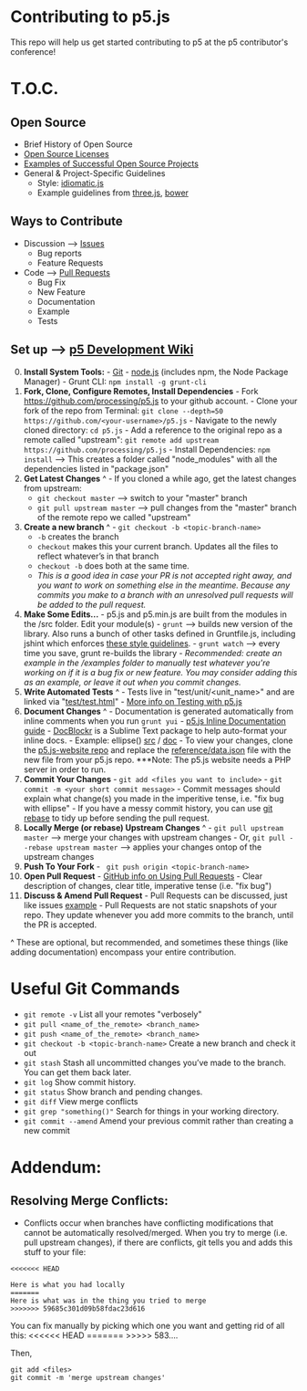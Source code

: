 # Contributing to p5.js
This repo will help us get started contributing to p5 at the p5 contributor's conference!

# T.O.C.
## Open Source
  - Brief History of Open Source
  - [Open Source Licenses](http://choosealicense.com/licenses/)
  - [Examples of Successful Open Source Projects](http://en.wikipedia.org/wiki/List_of_free_and_open-source_software_packages)
  - General & Project-Specific Guidelines
    - Style: [idiomatic.js](https://github.com/rwaldron/idiomatic.js/)
    - Example guidelines from [three.js](https://github.com/mrdoob/three.js/blob/master/CONTRIBUTING.md), [bower](https://github.com/bower/bower/blob/master/CONTRIBUTING.md)


## Ways to Contribute
  - Discussion --> [Issues](https://github.com/processing/p5.js/issues)
    - Bug reports
    - Feature Requests
  - Code --> [Pull Requests](https://github.com/processing/p5.js/pulls)
    - Bug Fix
    - New Feature
    - Documentation
    - Example
    - Tests

## Set up --> [p5 Development Wiki](https://github.com/processing/p5.js/wiki/Development)

  0. **Install System Tools:**
    - [Git](https://git-scm.com/book/en/v2/Getting-Started-Installing-Git)
    - [node.js](nodejs.org) (includes npm, the Node Package Manager)
    - Grunt CLI: ``npm install -g grunt-cli``
  1. **Fork, Clone, Configure Remotes, Install Dependencies**
    - Fork https://github.com/processing/p5.js to your github account.
    - Clone your fork of the repo from Terminal: ``git clone --depth=50 https://github.com/<your-username>/p5.js``
    - Navigate to the newly cloned directory: ``cd p5.js``
    - Add a reference to the original repo as a remote called "upstream":
        ``git remote add upstream https://github.com/processing/p5.js``
    - Install Dependencies: ``npm install``  --> This creates a folder called "node_modules" with all the dependencies listed in "package.json"
  2. **Get Latest Changes** ^
    - If you cloned a while ago, get the latest changes from upstream:
      - ``git checkout master`` --> switch to your "master" branch
      - ``git pull upstream master`` --> pull changes from the "master" branch of the remote repo we called "upstream"
  3. **Create a new branch** ^
    - ``git checkout -b <topic-branch-name>``
      -  ``-b`` creates the branch
      - ``checkout`` makes this your current branch. Updates all the files to reflect whatever’s in that branch
      - ``checkout -b`` does both at the same time.
      - *This is a good idea in case your PR is not accepted right away, and you want to work on something else in the meantime. Because any commits you make to a branch with an unresolved pull requests will be added to the pull request.*
  4. **Make Some Edits...**
    - p5.js and p5.min.js are built from the modules in the /src folder. Edit your module(s)
    - ``grunt`` --> builds new version of the library. Also runs a bunch of other tasks defined in Gruntfile.js, including jshint which enforces [these style guidelines](https://github.com/processing/p5.js/blob/master/src/.jshintrc).
    - ``grunt watch`` --> every time you save, grunt re-builds the library
    - *Recommended: create an example in the /examples folder to manually test whatever you're working on if it is a bug fix or new feature. You may consider adding this as an example, or leave it out when you commit changes.*
  5. **Write Automated Tests** ^
    - Tests live in "test/unit/<unit_name>" and are linked via "[test/test.html](https://github.com/processing/p5.js/blob/master/test/test.html)" 
    - [More info on Testing with p5.js](https://github.com/processing/p5.js/wiki/Development#testing)
  6. **Document Changes** ^
    - Documentation is generated automatically from inline comments when you run ``grunt yui``
    - [p5.js Inline Documentation guide](https://github.com/processing/p5.js/wiki/Inline-documentation)
    - [DocBlockr](https://github.com/spadgos/sublime-jsdocs) is a Sublime Text package to help auto-format your inline docs.
    - Example: ellipse() [src](https://github.com/processing/p5.js/blob/master/src/shape/2d_primitives.js#L112) / [doc](http://p5js.org/reference/#/p5/ellipse)
    - To view your changes, clone the [p5.js-website repo](https://github.com/processing/p5.js-website) and replace the [reference/data.json](https://github.com/processing/p5.js-website/blob/master/reference/data.json) file with the new file from your p5.js repo. ***Note: The p5.js website needs a PHP server in order to run.
  7. **Commit Your Changes**
    - ``git add <files you want to include>``
    - ``git commit -m <your short commit message>``
    - Commit messages should explain what change(s) you made in the imperitive tense, i.e. "fix bug with ellipse"
    - If you have a messy commit history, you can use [git rebase](https://help.github.com/articles/about-git-rebase/) to tidy up before sending the pull request.
  8. **Locally Merge (or rebase) Upstream Changes** ^
    -  ``git pull upstream master`` --> merge your changes with upstream changes
    -  Or, ``git pull --rebase upstream master`` --> applies your changes ontop of the upstream changes
  9. **Push To Your Fork**
    - `` git push origin <topic-branch-name>``
  10. **Open Pull Request**
    - [GitHub info on Using Pull Requests](https://help.github.com/articles/using-pull-requests/)
    - Clear description of changes, clear title, imperative tense (i.e. "fix bug")
  11. **Discuss & Amend Pull Request**
    - Pull Requests can be discussed, just like issues [example](https://github.com/processing/p5.js/pull/454)
    - Pull Requests are not static snapshots of your repo. They update whenever you add more commits to the branch, until the PR is accepted.

^ These are optional, but recommended, and sometimes these things (like adding documentation) encompass your entire contribution.

# Useful Git Commands
- ``git remote -v`` List all your remotes "verbosely"
- ``git pull <name_of_the_remote> <branch_name>``
- ``git push <name_of_the_remote> <branch_name>``
- ``git checkout -b <topic-branch-name>`` Create a new branch and check it out
- ``git stash``   Stash all uncommitted changes you’ve made to the branch. You can get them back later.
- ``git log``    Show commit history.
- ``git status``    Show branch and pending changes.
- ``git diff``   View merge conflicts
- ``git grep "something()"`` Search for things in your working directory.
- ``git commit --amend`` Amend your previous commit rather than creating a new commit


# Addendum:
## Resolving Merge Conflicts:
- Conflicts occur when branches have conflicting modifications that cannot be automatically resolved/merged. When you try to merge (i.e. pull upstream changes), if there are conflicts, git tells you and adds this stuff to your file:
```
<<<<<<< HEAD

Here is what you had locally
=======
Here is what was in the thing you tried to merge
>>>>>>> 59685c301d09b58fdac23d616
```
You can fix manually by picking which one you want and getting rid of all this: <<<<<< HEAD ======= >>>>> 583….

Then,
```
git add <files>
git commit -m 'merge upstream changes' 
```
